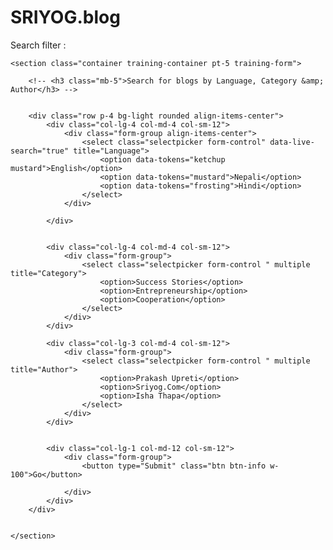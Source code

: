 # SRIYOG.blog



Search filter : 



    <section class="container training-container pt-5 training-form">

        <!-- <h3 class="mb-5">Search for blogs by Language, Category &amp; Author</h3> -->


        <div class="row p-4 bg-light rounded align-items-center">
            <div class="col-lg-4 col-md-4 col-sm-12">
                <div class="form-group align-items-center">
                    <select class="selectpicker form-control" data-live-search="true" title="Language">
                        <option data-tokens="ketchup mustard">English</option>
                        <option data-tokens="mustard">Nepali</option>
                        <option data-tokens="frosting">Hindi</option>
                    </select>
                </div>

            </div>


            <div class="col-lg-4 col-md-4 col-sm-12">
                <div class="form-group">
                    <select class="selectpicker form-control " multiple title="Category">
                        <option>Success Stories</option>
                        <option>Entrepreneurship</option>
                        <option>Cooperation</option>
                    </select>
                </div>
            </div>

            <div class="col-lg-3 col-md-4 col-sm-12">
                <div class="form-group">
                    <select class="selectpicker form-control " multiple title="Author">
                        <option>Prakash Upreti</option>
                        <option>Sriyog.Com</option>
                        <option>Isha Thapa</option>
                    </select>
                </div>
            </div>


            <div class="col-lg-1 col-md-12 col-sm-12">
                <div class="form-group">
                    <button type="Submit" class="btn btn-info w-100">Go</button>

                </div>
            </div>
        </div>


    </section>
